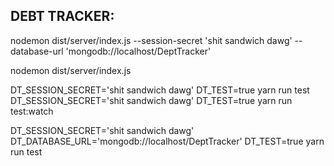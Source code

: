 ## DEBT TRACKER:

nodemon dist/server/index.js --session-secret 'shit sandwich dawg'
--database-url 'mongodb://localhost/DeptTracker'

nodemon dist/server/index.js

DT_SESSION_SECRET='shit sandwich dawg' DT_TEST=true yarn run test
DT_SESSION_SECRET='shit sandwich dawg' DT_TEST=true yarn run test:watch

DT_SESSION_SECRET='shit sandwich dawg'
DT_DATABASE_URL='mongodb://localhost/DeptTracker' DT_TEST=true yarn run test
